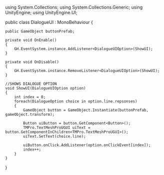 using System.Collections;
using System.Collections.Generic;
using UnityEngine;
using UnityEngine.UI;

public class DialogueUI : MonoBehaviour {

    public GameObject buttonPrefab;

    private void OnEnable()
    {
        GH.EventSystem.instance.AddListener<DialogueUIOption>(ShowUI);
    }

    private void OnDisable()
    {
        GH.EventSystem.instance.RemoveListener<DialogueUIOption>(ShowUI);
    }

    //SHOWS DIALOGUE OPTION
    void ShowUI(DialogueUIOption option)
    {
        int index = 0;
        foreach(DialogueOption choice in option.line.repsonses)
        {
            GameObject button = GameObject.Instantiate(buttonPrefab, gameObject.transform);

            Button uiButton = button.GetComponent<Button>();
            TMPro.TextMeshProUGUI uiText = button.GetComponentInChildren<TMPro.TextMeshProUGUI>();
            uiText.SetText(choice.line);

            uiButton.onClick.AddListener(option.onClickEvent[index]);
            index++;
        }
    }
}
